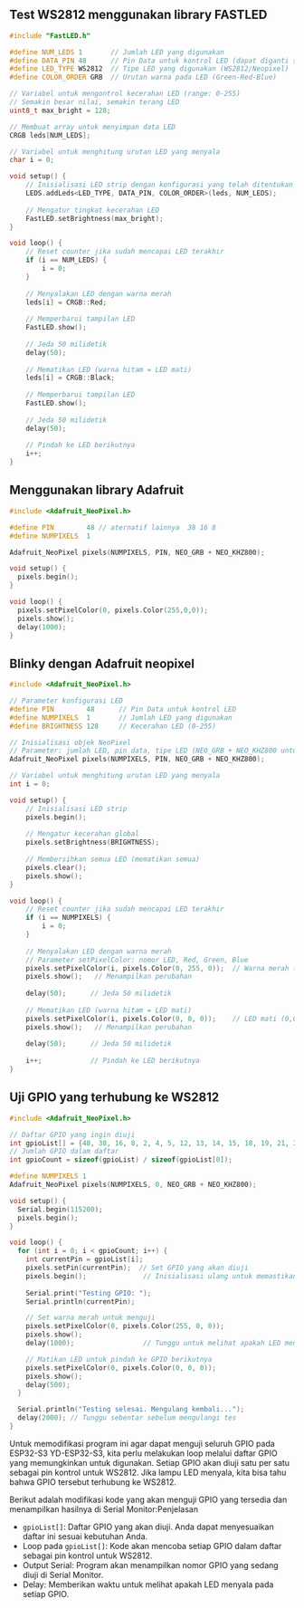 ## Test WS2812 menggunakan library FASTLED

```c++
#include "FastLED.h"

#define NUM_LEDS 1       // Jumlah LED yang digunakan
#define DATA_PIN 48      // Pin Data untuk kontrol LED (dapat diganti sesuai kebutuhan: 38, 16, 8, dll)
#define LED_TYPE WS2812  // Tipe LED yang digunakan (WS2812/Neopixel)
#define COLOR_ORDER GRB  // Urutan warna pada LED (Green-Red-Blue)

// Variabel untuk mengontrol kecerahan LED (range: 0-255)
// Semakin besar nilai, semakin terang LED
uint8_t max_bright = 128;  

// Membuat array untuk menyimpan data LED
CRGB leds[NUM_LEDS];     

// Variabel untuk menghitung urutan LED yang menyala
char i = 0;              

void setup() {
    // Inisialisasi LED strip dengan konfigurasi yang telah ditentukan
    LEDS.addLeds<LED_TYPE, DATA_PIN, COLOR_ORDER>(leds, NUM_LEDS);
    
    // Mengatur tingkat kecerahan LED
    FastLED.setBrightness(max_bright);
}

void loop() {
    // Reset counter jika sudah mencapai LED terakhir
    if (i == NUM_LEDS) {
        i = 0;
    }
    
    // Menyalakan LED dengan warna merah
    leds[i] = CRGB::Red;
    
    // Memperbarui tampilan LED
    FastLED.show();
    
    // Jeda 50 milidetik
    delay(50);
    
    // Mematikan LED (warna hitam = LED mati)
    leds[i] = CRGB::Black;
    
    // Memperbarui tampilan LED
    FastLED.show();
    
    // Jeda 50 milidetik
    delay(50);
    
    // Pindah ke LED berikutnya
    i++;
}
```

## Menggunakan library Adafruit

```c++
#include <Adafruit_NeoPixel.h>

#define PIN        48 // aternatif lainnya  38 16 8
#define NUMPIXELS  1

Adafruit_NeoPixel pixels(NUMPIXELS, PIN, NEO_GRB + NEO_KHZ800);

void setup() {
  pixels.begin();
}

void loop() {
  pixels.setPixelColor(0, pixels.Color(255,0,0)); 
  pixels.show();
  delay(1000);
}
```



## Blinky dengan Adafruit  neopixel

```c++
#include <Adafruit_NeoPixel.h>

// Parameter konfigurasi LED
#define PIN        48      // Pin Data untuk kontrol LED
#define NUMPIXELS  1       // Jumlah LED yang digunakan
#define BRIGHTNESS 128     // Kecerahan LED (0-255)

// Inisialisasi objek NeoPixel
// Parameter: jumlah LED, pin data, tipe LED (NEO_GRB + NEO_KHZ800 untuk WS2812)
Adafruit_NeoPixel pixels(NUMPIXELS, PIN, NEO_GRB + NEO_KHZ800);

// Variabel untuk menghitung urutan LED yang menyala
int i = 0;

void setup() {
    // Inisialisasi LED strip
    pixels.begin();
    
    // Mengatur kecerahan global
    pixels.setBrightness(BRIGHTNESS);
    
    // Membersihkan semua LED (mematikan semua)
    pixels.clear();
    pixels.show();
}

void loop() {
    // Reset counter jika sudah mencapai LED terakhir
    if (i == NUMPIXELS) {
        i = 0;
    }
    
    // Menyalakan LED dengan warna merah
    // Parameter setPixelColor: nomor LED, Red, Green, Blue
    pixels.setPixelColor(i, pixels.Color(0, 255, 0));  // Warna merah (255,0,0)
    pixels.show();   // Menampilkan perubahan
    
    delay(50);      // Jeda 50 milidetik
    
    // Mematikan LED (warna hitam = LED mati)
    pixels.setPixelColor(i, pixels.Color(0, 0, 0));    // LED mati (0,0,0)
    pixels.show();   // Menampilkan perubahan
    
    delay(50);      // Jeda 50 milidetik
    
    i++;            // Pindah ke LED berikutnya
}
```



## Uji GPIO yang terhubung ke WS2812

```C++
#include <Adafruit_NeoPixel.h>

// Daftar GPIO yang ingin diuji
int gpioList[] = {48, 38, 16, 8, 2, 4, 5, 12, 13, 14, 15, 18, 19, 21, 22, 23, 25, 26, 27, 32, 33, 34, 35, 36, 37};
// Jumlah GPIO dalam daftar
int gpioCount = sizeof(gpioList) / sizeof(gpioList[0]);

#define NUMPIXELS 1
Adafruit_NeoPixel pixels(NUMPIXELS, 0, NEO_GRB + NEO_KHZ800);

void setup() {
  Serial.begin(115200);
  pixels.begin();
}

void loop() {
  for (int i = 0; i < gpioCount; i++) {
    int currentPin = gpioList[i];
    pixels.setPin(currentPin);  // Set GPIO yang akan diuji
    pixels.begin();              // Inisialisasi ulang untuk memastikan perubahan PIN
    
    Serial.print("Testing GPIO: ");
    Serial.println(currentPin);

    // Set warna merah untuk menguji
    pixels.setPixelColor(0, pixels.Color(255, 0, 0));
    pixels.show();
    delay(1000);                 // Tunggu untuk melihat apakah LED menyala

    // Matikan LED untuk pindah ke GPIO berikutnya
    pixels.setPixelColor(0, pixels.Color(0, 0, 0));
    pixels.show();
    delay(500);
  }

  Serial.println("Testing selesai. Mengulang kembali...");
  delay(2000); // Tunggu sebentar sebelum mengulangi tes
}

```

Untuk memodifikasi program ini agar dapat menguji seluruh GPIO pada ESP32-S3 YD-ESP32-S3, kita perlu melakukan loop melalui daftar GPIO yang memungkinkan untuk digunakan. Setiap GPIO akan diuji satu per satu sebagai pin kontrol untuk WS2812. Jika lampu LED menyala, kita bisa tahu bahwa GPIO tersebut terhubung ke WS2812.

Berikut adalah modifikasi kode yang akan menguji GPIO yang tersedia dan menampilkan hasilnya di Serial Monitor:Penjelasan

- `gpioList[]`: Daftar GPIO yang akan diuji. Anda dapat menyesuaikan daftar ini sesuai kebutuhan Anda.
- Loop pada `gpioList[]`: Kode akan mencoba setiap GPIO dalam daftar sebagai pin kontrol untuk WS2812.
- Output Serial: Program akan menampilkan nomor GPIO yang sedang diuji di Serial Monitor.
- Delay: Memberikan waktu untuk melihat apakah LED menyala pada setiap GPIO.
